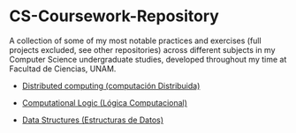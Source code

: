 # CS-Coursework-Repository
A collection of some of my most notable practices and exercises (full projects excluded, see other repositories) across different subjects in my Computer Science undergraduate studies, developed throughout my time at Facultad de Ciencias, UNAM.

* [Distributed computing (computación Distribuida)](DistributedComputing)

* [Computational Logic (Lógica Computacional)](ComputationalLogic)

* [Data Structures (Estructuras de Datos)](DataStructures)